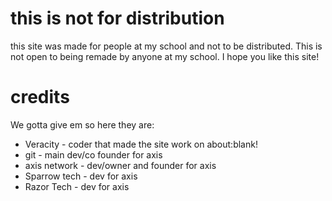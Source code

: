 # this is not for distribution
this site was made for people at my school and not to be distributed. This is not open to being remade by anyone at my school. I hope you like this site!

# credits
We gotta give em so here they are:

- Veracity - coder that made the site work on about:blank!
- git - main dev/co founder for axis
- axis network - dev/owner and founder for axis
- Sparrow tech - dev for axis
- Razor Tech - dev for axis
